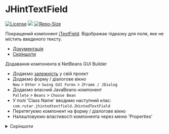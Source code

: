 # JHintTextField

[![License](https://img.shields.io/github/license/RutarAndriy/JHintedTextField?color=%23FF5555)](https://opensource.org/licenses/MIT)
[![](https://jitpack.io/v/RutarAndriy/JHintedTextField.svg)](https://jitpack.io/#RutarAndriy/JHintedTextField)
[![Repo-Size](https://img.shields.io/github/repo-size/RutarAndriy/JHintedTextField)](https://github.com/RutarAndriy/JHintedTextField)

Покращений компонент [jTextField](https://docs.oracle.com/javase/7/docs/api/javax/swing/JTextField.html). Відображає підказку для поля, яке не містить введеного тексту.
- [Документація](https://javadoc.jitpack.io/com/github/RutarAndriy/JHintedTextField/latest/javadoc/)
- [Скріншоти](#screenshots)

Додавання компонента в NetBeans GUI Builder
- Додаємо [залежність](https://jitpack.io/#RutarAndriy/JHintedTextField) у свій проект
- Додаємо форму / діалогове вікно \
`New` > `Other` > `Swing GUI Forms` > `JFrame / JDialog`
- Додаємо власний JavaBeans-компонент \
`Pallete` > `Beans` > `Choose Bean`
- У полі 'Class Name' вводимо наступний клас: \
`com.rutar.jhintedtextfield.JHintedTextField`
- Перетягуємо компонент на форму / діалогове вікно
- Налаштовуємо властивості компонента через меню 'Properties'

<details name="screenshots">
  <summary>Скріншоти</summary>
  <img title="Скріншот №1" src="/scr_1.png">
  </br>
  <img title="Скріншот №2" src="/scr_2.png">
  </br>
  <img title="Скріншот №3" src="/scr_3.png">
</details>
